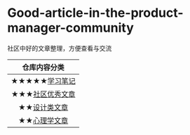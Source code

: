 # Good-article-in-the-product-manager-community
社区中好的文章整理，方便查看与交流

| 仓库内容分类 |
| :------: |
| ★★★★★[学习笔记](https://github.com/wangyr45/Good-article-in-the-product-manager-community/blob/master/Study%20notes/Menu.md) |
|     ★★★[社区优秀文章](https://github.com/wangyr45/Good-article-in-the-product-manager-community/blob/master/Product/Product.md) |
|       ★★[设计类文章](https://github.com/wangyr45/Good-article-in-the-product-manager-community/blob/master/Design.md) |
|       ★★[心理学文章](https://github.com/wangyr45/Good-article-in-the-product-manager-community/blob/master/psychology.md) |
